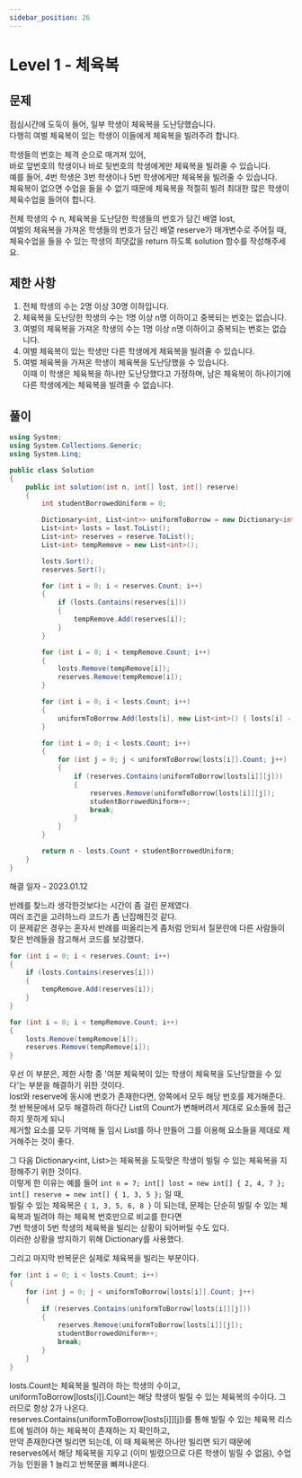 ```yaml
---
sidebar_position: 26
---
```


# Level 1 - 체육복

## 문제

점심시간에 도둑이 들어, 일부 학생이 체육복을 도난당했습니다. <br/>
다행히 여벌 체육복이 있는 학생이 이들에게 체육복을 빌려주려 합니다. 

학생들의 번호는 체격 순으로 매겨져 있어, <br/>
바로 앞번호의 학생이나 바로 뒷번호의 학생에게만 체육복을 빌려줄 수 있습니다. <br/>
예를 들어, 4번 학생은 3번 학생이나 5번 학생에게만 체육복을 빌려줄 수 있습니다. <br/>
체육복이 없으면 수업을 들을 수 없기 때문에 체육복을 적절히 빌려 최대한 많은 학생이 체육수업을 들어야 합니다.

전체 학생의 수 n, 체육복을 도난당한 학생들의 번호가 담긴 배열 lost, <br/>
여벌의 체육복을 가져온 학생들의 번호가 담긴 배열 reserve가 매개변수로 주어질 때, <br/>
체육수업을 들을 수 있는 학생의 최댓값을 return 하도록 solution 함수를 작성해주세요.

## 제한 사항

1. 전체 학생의 수는 2명 이상 30명 이하입니다.
2. 체육복을 도난당한 학생의 수는 1명 이상 n명 이하이고 중복되는 번호는 없습니다.
3. 여벌의 체육복을 가져온 학생의 수는 1명 이상 n명 이하이고 중복되는 번호는 없습니다.
4. 여벌 체육복이 있는 학생만 다른 학생에게 체육복을 빌려줄 수 있습니다.
5. 여벌 체육복을 가져온 학생이 체육복을 도난당했을 수 있습니다. <br/>이때 이 학생은 체육복을 하나만 도난당했다고 가정하며, 남은 체육복이 하나이기에 다른 학생에게는 체육복을 빌려줄 수 없습니다.

## 풀이

```c#
using System;
using System.Collections.Generic;
using System.Linq;

public class Solution
{
    public int solution(int n, int[] lost, int[] reserve)
    {
        int studentBorrowedUniform = 0;

        Dictionary<int, List<int>> uniformToBorrow = new Dictionary<int, List<int>>();
        List<int> losts = lost.ToList();
        List<int> reserves = reserve.ToList();
        List<int> tempRemove = new List<int>();

        losts.Sort();
        reserves.Sort();

        for (int i = 0; i < reserves.Count; i++)
        {
            if (losts.Contains(reserves[i]))
            {
                tempRemove.Add(reserves[i]);
            }
        }

        for (int i = 0; i < tempRemove.Count; i++)
        {
            losts.Remove(tempRemove[i]);
            reserves.Remove(tempRemove[i]);
        }

        for (int i = 0; i < losts.Count; i++)
        {
            uniformToBorrow.Add(losts[i], new List<int>() { losts[i] - 1, losts[i] + 1 });
        }

        for (int i = 0; i < losts.Count; i++)
        {
            for (int j = 0; j < uniformToBorrow[losts[i]].Count; j++)
            {
                if (reserves.Contains(uniformToBorrow[losts[i]][j]))
                {
                    reserves.Remove(uniformToBorrow[losts[i]][j]);
                    studentBorrowedUniform++;
                    break;
                }
            }
        }

        return n - losts.Count + studentBorrowedUniform;
    }
}
```

해결 일자 - 2023.01.12

반례를 찾느라 생각한것보다는 시간이 좀 걸린 문제였다.<br/>
여러 조건을 고려하느라 코드가 좀 난잡해진것 같다.<br/>
이 문제같은 경우는 혼자서 반례를 떠올리는게 좀처럼 안되서 질문란에 다른 사람들이 찾은 반례들을 참고해서 코드를 보강했다.

```c#
for (int i = 0; i < reserves.Count; i++)
{
    if (losts.Contains(reserves[i]))
    {
        tempRemove.Add(reserves[i]);
    }
}

for (int i = 0; i < tempRemove.Count; i++)
{
    losts.Remove(tempRemove[i]);
    reserves.Remove(tempRemove[i]);
}
```

우선 이 부분은, 제한 사항 중 '여분 체육복이 있는 학생이 체육복을 도난당했을 수 있다'는 부분을 해결하기 위한 것이다.<br/>
lost와 reserve에 동시에 번호가 존재한다면, 양쪽에서 모두 해당 번호를 제거해준다.<br/>
첫 반복문에서 모두 해결하려 하다간 List의 Count가 변해버려서 제대로 요소들에 접근하지 못하게 되니<br/>
제거할 요소를 모두 기억해 둘 임시 List를 하나 만들어 그를 이용해 요소들을 제대로 제거해주는 것이 좋다.

그 다음 Dictionary<int, List<int>>는 체육복을 도둑맞은 학생이 빌릴 수 있는 체육복을 지정해주기 위한 것이다.<br/>
이렇게 한 이유는 예를 들어 ```int n = 7; int[] lost = new int[] { 2, 4, 7 }; int[] reserve = new int[] { 1, 3, 5 };``` 일 때,<br/>
빌릴 수 있는 체육복은 ```{ 1, 3, 5, 6, 8 }``` 이 되는데, 문제는 단순히 빌릴 수 있는 체육복과 빌려야 하는 체육복 번호만으로 비교를 한다면<br/>
7번 학생이 5번 학생의 체육복을 빌리는 상황이 되어버릴 수도 있다.<br/>
이러한 상황을 방지하기 위해 Dictionary를 사용했다.

그리고 마지막 반복문은 실제로 체육복을 빌리는 부분이다.

```c#
for (int i = 0; i < losts.Count; i++)
{
    for (int j = 0; j < uniformToBorrow[losts[i]].Count; j++)
    {
        if (reserves.Contains(uniformToBorrow[losts[i]][j]))
        {
            reserves.Remove(uniformToBorrow[losts[i]][j]);
            studentBorrowedUniform++;
            break;
        }
    }
}
```

losts.Count는 체육복을 빌려야 하는 학생의 수이고,<br/>
uniformToBorrow[losts[i]].Count는 해당 학생이 빌릴 수 있는 체육복의 수이다. 그러므로 항상 2가 나온다.<br/>
reserves.Contains(uniformToBorrow[losts[i]][j])를 통해 빌릴 수 있는 체육복 리스트에 빌려야 하는 체육복이 존재하는 지 확인하고,<br/>
만약 존재한다면 빌리면 되는데, 이 때 체육복은 하나만 빌리면 되기 때문에<br/>
reserves에서 해당 체육복을 지우고 (이미 빌렸으므로 다른 학생이 빌릴 수 없음), 수업 가능 인원을 1 늘리고 반복문을 빠져나온다.